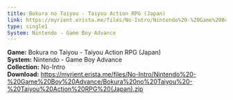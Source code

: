 ```yaml
---
title: Bokura no Taiyou - Taiyou Action RPG (Japan)
link: https://myrient.erista.me/files/No-Intro/Nintendo%20-%20Game%20Boy%20Advance/Bokura%20no%20Taiyou%20-%20Taiyou%20Action%20RPG%20(Japan).zip
type: single1
System: Nintendo - Game Boy Advance
---
```

<b>Game:</b> Bokura no Taiyou - Taiyou Action RPG (Japan)<br>
<b>System:</b> Nintendo - Game Boy Advance<br>
<b>Collection:</b> No-Intro<br>
<b>Download:</b> https://myrient.erista.me/files/No-Intro/Nintendo%20-%20Game%20Boy%20Advance/Bokura%20no%20Taiyou%20-%20Taiyou%20Action%20RPG%20(Japan).zip
